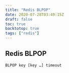 ```yaml
---
title: "Redis BLPOP"
date: 2020-07-28T03:49:15Z
draft: false
toc: true
backtotop: true
tags: ["redis"]
---
```


## Redis BLPOP

`BLPOP key [key …] timeout`
